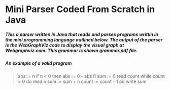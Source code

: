# Mini Parser Coded From Scratch in Java

##### This a parser written in Java that reads and parses programs writtin in the mini programming language outlined below. The output of the parser is the WebGraphViz code to display the visual graph at Webgraphviz.com. This grammar is shown grammar.pdf file.

##### *An example of a valid program*

> abs := n
> if n < 0 then abs := 0 - abs fi
> sum := 0
> read count
> while count > 0 do
>   read n
>   sum := sum + n
>   count := count - 1
>   od
> write sum




